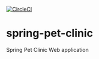 

[![CircleCI](https://circleci.com/gh/murbanczyk96/spring-pet-clinic.svg?style=svg)](https://circleci.com/gh/murbanczyk96/spring-pet-clinic)
# spring-pet-clinic

Spring Pet Clinic Web application
